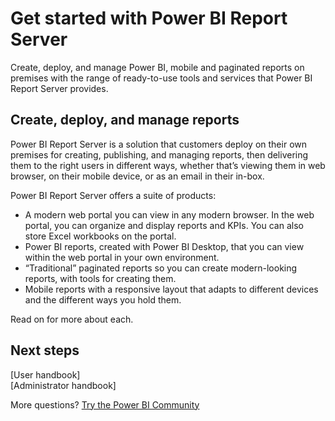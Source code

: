 <properties
   pageTitle="Get started with Power BI Report Server"
   description="Learn how to install Power BI Report Server. "
   services="powerbi"
   documentationCenter=""
   authors="guyinacube"
   manager="erikre"
   backup=""
   editor=""
   tags=""
   qualityFocus="no"
   qualityDate=""/>

<tags
   ms.service="powerbi"
   ms.devlang="NA"
   ms.topic="article"
   ms.tgt_pltfrm="NA"
   ms.workload="powerbi"
   ms.date="05/05/2017"
   ms.author="asaxton"/>
# Get started with Power BI Report Server

Create, deploy, and manage Power BI, mobile and paginated reports on premises with the range of ready-to-use tools and services that Power BI Report Server provides.

## Create, deploy, and manage reports

Power BI Report Server is a solution that customers deploy on their own premises for creating, publishing, and managing reports, then delivering them to the right users in different ways, whether that’s viewing them in web browser, on their mobile device, or as an email in their in-box.

Power BI Report Server offers a suite of products:

- A modern web portal you can view in any modern browser. In the web portal, you can organize and display reports and KPIs. You can also store Excel workbooks on the portal.
- Power BI reports, created with Power BI Desktop, that you can view within the web portal in your own environment.
- “Traditional” paginated reports so you can create modern-looking reports, with tools for creating them.
- Mobile reports with a responsive layout that adapts to different devices and the different ways you hold them.

Read on for more about each.

## Next steps

[User handbook]  
[Administrator handbook]  

More questions? [Try the Power BI Community](http://community.powerbi.com/)
